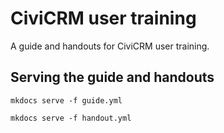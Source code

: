 # CiviCRM user training

A guide and handouts for CiviCRM user training.

## Serving the guide and handouts

`mkdocs serve -f guide.yml`

`mkdocs serve -f handout.yml`
